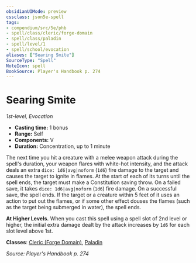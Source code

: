 ```yaml
---
obsidianUIMode: preview
cssclass: json5e-spell
tags:
- compendium/src/5e/phb
- spell/class/cleric/forge-domain
- spell/class/paladin
- spell/level/1
- spell/school/evocation
aliases: ["Searing Smite"]
SourceType: "Spell"
NoteIcon: spell
BookSource: Player's Handbook p. 274
---
```

# Searing Smite
*1st-level, Evocation*  

- **Casting time:** 1 bonus
- **Range:** Self
- **Components:** V
- **Duration:** Concentration, up to 1 minute

The next time you hit a creature with a melee weapon attack during the spell's duration, your weapon flares with white-hot intensity, and the attack deals an extra `dice: 1d6|avg|noform` (`1d6`) fire damage to the target and causes the target to ignite in flames. At the start of each of its turns until the spell ends, the target must make a Constitution saving throw. On a failed save, it takes `dice: 1d6|avg|noform` (`1d6`) fire damage. On a successful save, the spell ends. If the target or a creature within 5 feet of it uses an action to put out the flames, or if some other effect douses the flames (such as the target being submerged in water), the spell ends.

**At Higher Levels.** When you cast this spell using a spell slot of 2nd level or higher, the initial extra damage dealt by the attack increases by `1d6` for each slot level above 1st.

**Classes**: [Cleric (Forge Domain)](/3-Mechanics/CLI/classes/cleric-forge-domain-xge.md), [Paladin](/3-Mechanics/CLI/classes/paladin.md)

*Source: Player's Handbook p. 274*